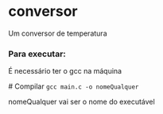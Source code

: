 # conversor
Um conversor de temperatura

<h3> Para executar:</h3>
<p>É necessário ter o gcc na máquina</p>
# Compilar
<code>gcc main.c -o nomeQualquer</code>
<p>nomeQualquer vai ser o nome do executável</p>